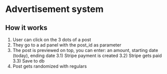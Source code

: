 # Advertisement system

## How it works

1. User can click on the 3 dots of a post
2. They go to a ad panel with the post_id as parameter
3. The post is previewed on top, you can enter: an amount, starting date (today), ending date
    3.1) Stripe payment is created
    3.2) Stripe gets paid
    3.3) Save to db
4. Post gets randomized with regulars